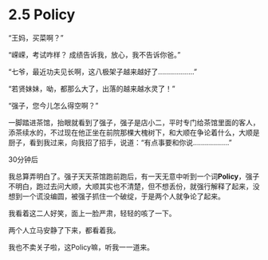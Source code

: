 # 2.5 Policy

“王妈，买菜啊？”

“嵘嵘，考试咋样？ 成绩告诉我，放心，我不告诉你爸。”

“七爷，最近功夫见长啊，这八极架子越来越好了………………”

“若贤妹妹，呦，都那么大了，出落的越来越水灵了！”

“强子，您今儿怎么得空啊？”

一脚踏进茶馆，抬眼就看到了强子，强子是店小二，平时专门给茶馆里面的客人，添茶续水的，不过现在他正坐在前院那棵大槐树下，和大顺在争论着什么，大顺是厨子，看到我过来，向我招了招手，说道：“有点事要和你说………………”


30分钟后

我总算弄明白了。强子天天茶馆跑前跑后，有一天无意中听到一个词**Policy**，强子不明白，跑过去问大顺，大顺其实也不清楚，但不想丢份，就强行解释了起来，没想到一个谎没编圆，被强子抓住一个破绽，于是两个人就争论了起来。

我看着这二人好笑，面上一脸严肃，轻轻的咳了一下。

两个人立马安静了下来，都看着我。

我也不卖关子啦，这Policy嘛，听我一一道来。
